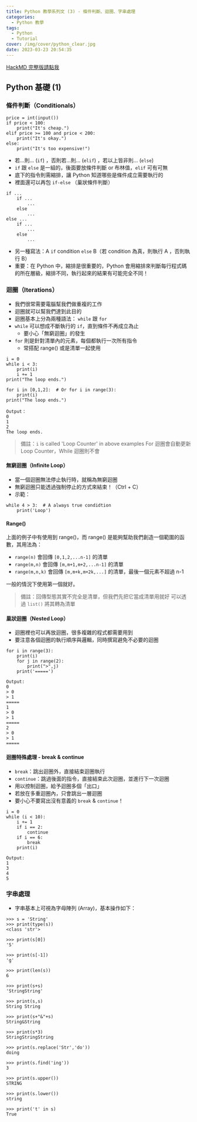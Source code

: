 ```yaml
---
title: Python 教學系列文 (3) - 條件判斷、迴圈、字串處理
categories:
  - Python 教學
tags:
  - Python
  - Tutorial
cover: /img/cover/python_clear.jpg
date: 2023-03-23 20:54:35
---
```


[HackMD 完整版請點我](https://hackmd.io/w5n1Ow8NSea_-UAeXTJDSw?view)

## Python 基礎 (1)
### 條件判斷（Conditionals）
```python=
price = int(input())
if price < 100:
    print("It's cheap.")
elif price >= 100 and price < 200:
    print("It's okay.")
else:
    print("It's too expensive!")
```
 - 若...則... (`if`) ，否則若...則... (`elif`) ，若以上皆非則... (`else`)
 - `if` 跟 `else` 是一組的，後面要放條件判斷 or 布林值，`elif` 可有可無
 - 底下的指令則需縮排，讓 Python 知道哪些是條件成立需要執行的
 - 裡面還可以再包 `if-else` （巢狀條件判斷）

```python=
if ...
    if ...
        ...
    else
        ...
else ...
    if ...
        ...
    else
        ...
```
 - 另一種寫法：A `if` condition `else` B（若 condition 為真，則執行 A ，否則執行 B）
 - 重要：在 Python 中，縮排是很重要的，Python 會用縮排來判斷每行程式碼的所在層級，縮排不同，執行起來的結果有可能完全不同！




### 迴圈（Iterations）
 - 我們很常需要電腦幫我們做重複的工作
 - 迴圈就可以幫我們達到此目的
 - 迴圈基本上分為兩種語法： `while` 跟 `for`
 - `while` 可以想成不斷執行的 `if`，直到條件不再成立為止
     - 要小心「無窮迴圈」的發生
 - `for` 則是針對清單內的元素，每個都執行一次所有指令
     - 常搭配 range() 或是清單一起使用

```python=
i = 0
while i < 3:
    print(i)
    i += 1
print("The loop ends.")
```
```python=
for i in [0,1,2]:  # Or for i in range(3):
    print(i)
print("The loop ends.")
```
```
Output：
0
1
2
The loop ends.
```

> 備註：`i` is called 'Loop Counter' in above examples
> For 迴圈會自動更新 Loop Counter，While 迴圈則不會

#### 無窮迴圈（Infinite Loop）
 - 當一個迴圈無法停止執行時，就稱為無窮迴圈
 - 無窮迴圈只能透過強制停止的方式來結束！（Ctrl + C）
 - 示範：

```python=
while 4 > 3:  # A always true condidtion 
    print('Loop')
```

#### Range()
上面的例子中有使用到 range()，而 range() 是能夠幫助我們創造一個範圍的函數，其用法為：
- `range(n)` 會回傳 `[0,1,2,...n-1]` 的清單
- `range(m,n)` 會回傳 `[m,m+1,m+2,...n-1]` 的清單
- `range(m,n,k)` 會回傳 `[m,m+k,m+2k,...]` 的清單，最後一個元素不超過 n-1

一般的情況下使用第一個就好。

> 備註：回傳型態其實不完全是清單，但我們先把它當成清單用就好
> 可以透過 `list()` 將其轉為清單

#### 巢狀迴圈（Nested Loop）
 - 迴圈裡也可以再放迴圈，很多複雜的程式都需要用到
 - 要注意各個迴圈的執行順序與邏輯，同時撰寫避免不必要的迴圈

```python=
for i in range(3):
    print(i)
    for j in range(2):
        print(">",j)
    print('=====')
```
```
Output:
0
> 0
> 1
=====
1
> 0
> 1
=====
2
> 0
> 1
=====
```


#### 迴圈特殊處理 - break & continue
 - `break`：跳出迴圈外，直接結束迴圈執行
 - `continue`：跳過後面的指令，直接結束此次迴圈，並進行下一次迴圈
 - 用以控制迴圈，給予迴圈多個「出口」
 - 若放在多重迴圈內，只會跳出一層迴圈
 - 要小心不要寫出沒有意義的 `break` & `continue`！

```python=
i = 0
while (i < 10):
    i += 1
    if i == 2:
        continue
    if i == 6:
        break
    print(i)
```
```
Output:
1
3
4
5
```

### 字串處理
 - 字串基本上可視為字母陣列 (Array)，基本操作如下：

```
>>> s = 'String'
>>> print(type(s))
<class 'str'>

>>> print(s[0])
'S'

>>> print(s[-1])
'g'

>>> print(len(s))
6

>>> print(s+s)
'StringString'

>>> print(s,s)
String String

>>> print(s+"&"+s)
String&String

>>> print(s*3)
StringStringString

>>> print(s.replace('Str','do'))
doing

>>> print(s.find('ing'))
3

>>> print(s.upper())
STRING

>>> print(s.lower())
string

>>> print('t' in s)
True
```